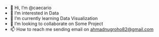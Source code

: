 - 👋 Hi, I’m @caecario
- 👀 I’m interested in Data
- 🌱 I’m currently learning Data Visualization 
- 💞️ I’m looking to collaborate on Some Project
- 📫 How to reach me sending email on ahmadnugroho82@gmail.com

<!---
caecario/caecario is a ✨ special ✨ repository because its `README.md` (this file) appears on your GitHub profile.
You can click the Preview link to take a look at your changes.
--->
